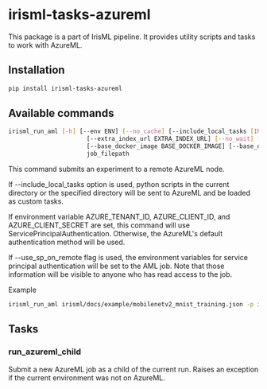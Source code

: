 # irisml-tasks-azureml

This package is a part of IrisML pipeline. It provides utility scripts and tasks to work with AzureML.

## Installation
```bash
pip install irisml-tasks-azureml
```

## Available commands
```bash
irisml_run_aml [-h] [--env ENV] [--no_cache] [--include_local_tasks [INCLUDE_LOCAL_TASKS]] [--custom_packages CUSTOM_PACKAGES [CUSTOM_PACKAGES ...]]
                      [--extra_index_url EXTRA_INDEX_URL] [--no_wait] [--compute_target COMPUTE_TARGET] [--subscription_id SUBSCRIPTION_ID] [--workspace WORKSPACE] [--experiment EXPERIMENT]
                      [--base_docker_image BASE_DOCKER_IMAGE] [--base_docker_image_registry BASE_DOCKER_IMAGE_REGISTRY] [--use_sp_on_remote] [-vv]
                      job_filepath
```
This command submits an experiment to a remote AzureML node.

If --include_local_tasks option is used, python scripts in the current directory or the specified directory will be sent to AzureML and be loaded as custom tasks.

If environment variable AZURE_TENANT_ID, AZURE_CLIENT_ID, and AZURE_CLIENT_SECRET are set, this command will use ServicePrincipalAuthentication. Otherwise, the AzureML's default authentication method will be used.

If --use_sp_on_remote flag is used, the environment variables for service principal authentication will be set to the AML job. Note that those information will be visible to anyone who has read access to the job.

Example
```bash
irisml_run_aml irisml/docs/example/mobilenetv2_mnist_training.json -p irisml-tasks-torchvision irisml-tasks-training --compute_target <cluster_name> --subscription_id <subscription_id> --workspace <workspacename>
```

## Tasks
### run_azureml_child
Submit a new AzureML job as a child of the current run. Raises an exception if the current environment was not on AzureML.
